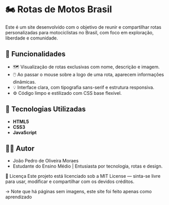 # 🏍️ Rotas de Motos Brasil

Este é um site desenvolvido com o objetivo de reunir e compartilhar rotas personalizadas para motociclistas no Brasil, com foco em exploração, liberdade e comunidade.

## 🚀 Funcionalidades

- 🗺️ Visualização de rotas exclusivas com nome, descrição e imagem.
- 🖱️ Ao passar o mouse sobre a logo de uma rota, aparecem informações dinâmicas.
- 💡 Interface clara, com tipografia sans-serif e estrutura responsiva.
- ⚙️ Código limpo e estilizado com CSS base flexível.

## 📌 Tecnologias Utilizadas

- **HTML5**  
- **CSS3** 
- **JavaScript** 

## 👨‍💻 Autor

- João Pedro de Oliveira Moraes  
- Estudante do Ensino Médio | Entusiasta por tecnologia, rotas e design.

📝 Licença
Este projeto está licenciado sob a MIT License — sinta-se livre para usar, modificar e compartilhar com os devidos créditos.

-> Note que há páginas sem imagens, este site foi feito apenas como aprendizado
